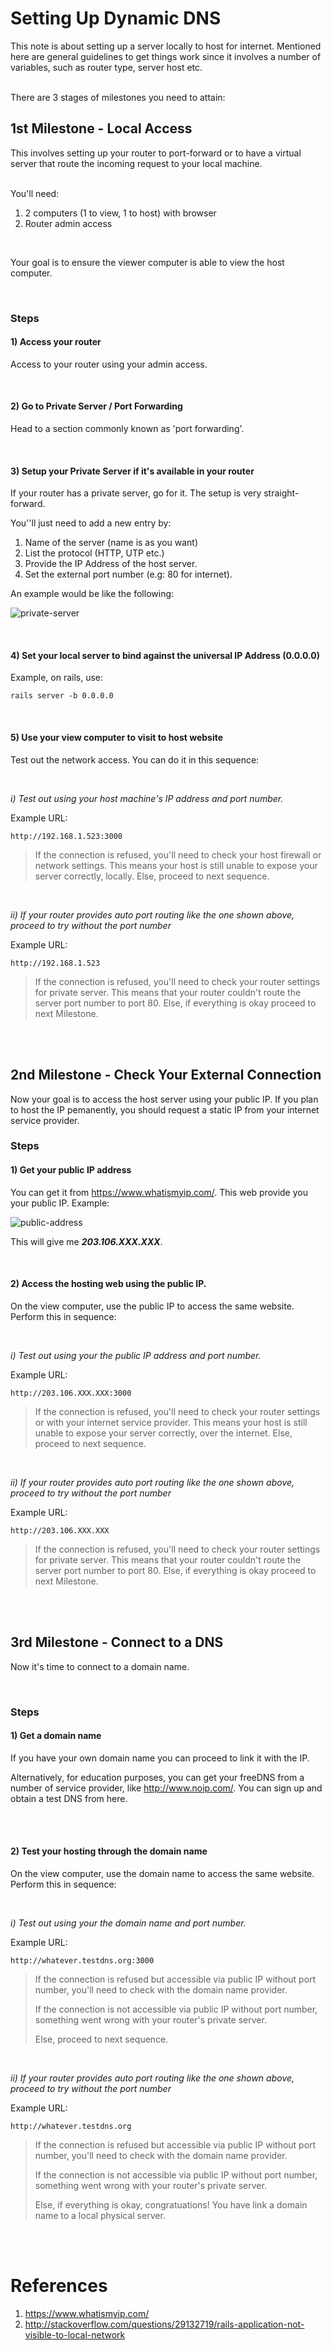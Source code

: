 # Setting Up Dynamic DNS
This note is about setting up a server locally to host for internet.
Mentioned here are general guidelines to get things work since it involves a
number of variables, such as router type, server host etc.

<br>
There are 3 stages of milestones you need to attain:

## 1st Milestone - Local Access
This involves setting up your router to port-forward or to have a virtual server
that route the incoming request to your local machine.

<br>
You'll need:

1. 2 computers (1 to view, 1 to host) with browser
2. Router admin access

<br>

Your goal is to ensure the viewer computer is able to view the host computer.

<br>

### Steps
#### 1) Access your router
Access to your router using your admin access.


<br>

#### 2) Go to Private Server / Port Forwarding
Head to a section commonly known as 'port forwarding'.

<br>

#### 3) Setup your Private Server if it's available in your router
If your router has a private server, go for it. The setup is very
straight-forward.

You''ll just need to add a new entry by:

1. Name of the server (name is as you want)
2. List the protocol (HTTP, UTP etc.)
3. Provide the IP Address of the host server.
4. Set the external port number (e.g: 80 for internet).

An example would be like the following:

![private-server](https://lh3.googleusercontent.com/-CmzSK8WrdHAmSWKeyLnI_l-WBm9hTzAukRtACX4cMh3rrpDFkTx9b2iNmtRCVx9JJY3jDuAUJOTMOLJ0OQ0iSjSrepjcujha6APVGinIVgboEnX_oqWcHz6lIEjD9Kk-xE2-PBQzs-bit5gf9ADpkBdYdD6USXrmhxTesY9AFs_pYozKyrMxdUVl93ds_mi-UwZ3lDUd_GS7pzSSHfDmQKgKpP5Ry25Kg8qGEFHByzA58ul8qEMMsXYwL7gFalB_hpoXINZkDoDjpavsz6WWCAutT6az9ijhGurXHtOGweXpeIqWbgz-cdZOwgcwZokHCtBYCyx-rv-FiNP2n17W05GpLVosL9IB3w81i8TaCBEZFGmQufIeHX74wJG6Dq1X_BBNtgygyFKKuYd7NSnOOqPPcoWYk8pPG4FtdCyTWL-bPFzHw4mFVCuoo84v7stA6pi9RUA4IbDEbVT4iAD26xHXEhNl_dyNnot6ZOG78xXhS6qCZKmLOeEvryQX47wgzuhioSDqfpgU8YP0k9S7dqiYv-7h3yhiK6XhatW-dEdq7ET5iBUHgo42rQRqYqF7R43fg=w1960-h1160-no)

<br>

#### 4) Set your local server to bind against the universal IP Address (0.0.0.0)

Example, on rails, use:

```
rails server -b 0.0.0.0
```

<br>

#### 5) Use your view computer to visit to host website
Test out the network access. You can do it in this sequence:

<br>

*i) Test out using your host machine's IP address and port number.*

Example URL: 
```
http://192.168.1.523:3000
```

> If the connection is refused, you'll need to check your host firewall or network settings.
> This means your host is still unable to expose your server correctly, locally.
> Else, proceed to next sequence.

<br>

*ii) If your router provides auto port routing like the one shown above, proceed to try without the port number*

Example URL:
```
http://192.168.1.523
```

> If the connection is refused, you'll need to check your router settings for private server.
> This means that your router couldn't route the server port number to port 80.
> Else, if everything is okay proceed to next Milestone.

<br><br>

## 2nd Milestone - Check Your External Connection
Now your goal is to access the host server using your public IP. If you plan to host the IP pemanently, you should request a static IP from your internet service provider.

### Steps
#### 1) Get your public IP address
You can get it from https://www.whatismyip.com/. This web provide you your public IP. Example:

![public-address](https://lh3.googleusercontent.com/dVvNEHKC7KPHYGq9HpvD6Hn8UI1LtoEEa0PfBjS-QAAAykLN2RQYI7VNkoPT-IIomcne7h1zAmI2hTQ-f_Zfai8zpJ_3u1YJXWh3ZyH5_MwnTeOJQCdORlnSYywGdRctriwHdne5tIrxDpl1pZ5G6uiqmlOQpp4EiaUcQdCalvqTtUlHby10zflUOLsOL43-fejpE41KzT0L_JQ8QLdJkSpCNAlUVrTCvuiLeMUQ_2fzmp9rhAbdX9Mf8TLQdgT8n-Jg3sxxloKs-iO7LaA2btvo8oksZhmi5sSdGFHFRQqj_UpOj9oqDwFStDFC9iR8RVexbecwxuZ6xN8yHsK6LO3RXG8Voq00ZFp5_22ThECMF3NRCpOCD9sE9T2zXwO9qe3gxbjF17HjH1URd-Kh8OY0o1hCFStZY2kTOrAem8LQiAG7-5-2ltnXXC3_BaYYIKDUOGxquPpjoT6sN4gUq9uavIlI1AFoBGuKZzw_lVqULCuLMwzkQLPBCzGVPgLh3bPYZVJsp8uh48JpnPIfjyMWbev7VopZD1zfp0cnZSSMzpkhwkkAVCzIoNdVdF0-KZrU2g=w2490-h1806-no)

This will give me ***203.106.XXX.XXX***.

<br>

#### 2) Access the hosting web using the public IP.
On the view computer, use the public IP to access the same website. Perform this in sequence:

<br>

*i) Test out using your the public IP address and port number.*

Example URL: 
```
http://203.106.XXX.XXX:3000
```

> If the connection is refused, you'll need to check your router settings or with your internet service provider.
> This means your host is still unable to expose your server correctly, over the internet.
> Else, proceed to next sequence.

<br>

*ii) If your router provides auto port routing like the one shown above, proceed to try without the port number*

Example URL:
```
http://203.106.XXX.XXX
```

> If the connection is refused, you'll need to check your router settings for private server.
> This means that your router couldn't route the server port number to port 80.
> Else, if everything is okay proceed to next Milestone.

<br><br>

## 3rd Milestone - Connect to a DNS
Now it's time to connect to a domain name.

<br>

### Steps
#### 1) Get a domain name
If you have your own domain name you can proceed to link it with the IP.

Alternatively, for education purposes, you can get your freeDNS from a number of service provider, like http://www.noip.com/. You can sign up and obtain a test DNS from here.

<br><br>

#### 2) Test your hosting through the domain name
On the view computer, use the domain name to access the same website. Perform this in sequence:

<br>

*i) Test out using your the domain name and port number.*

Example URL: 
```
http://whatever.testdns.org:3000
```

> If the connection is refused but accessible via public IP without port number, you'll need to check with the domain name provider.
>
> If the connection is not accessible via public IP without port number, something went wrong with your router's private server.
>
> Else, proceed to next sequence.

<br>

*ii) If your router provides auto port routing like the one shown above, proceed to try without the port number*

Example URL:
```
http://whatever.testdns.org
```

> If the connection is refused but accessible via public IP without port number, you'll need to check with the domain name provider.
>
> If the connection is not accessible via public IP without port number, something went wrong with your router's private server.
>
> Else, if everything is okay, congratuations! You have link a domain name to a local physical server.

<br><br>



# References
1. https://www.whatismyip.com/
2. http://stackoverflow.com/questions/29132719/rails-application-not-visible-to-local-network
